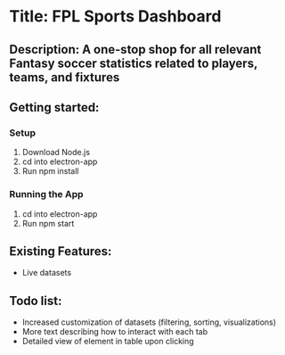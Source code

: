 # Title: FPL Sports Dashboard

## Description: A one-stop shop for all relevant Fantasy soccer statistics related to players, teams, and fixtures

## Getting started:

### Setup

1. Download Node.js
2. cd into electron-app
3. Run npm install

### Running the App

1. cd into electron-app
2. Run npm start

## Existing Features:

- Live datasets

## Todo list:

- Increased customization of datasets (filtering, sorting, visualizations)
- More text describing how to interact with each tab
- Detailed view of element in table upon clicking
